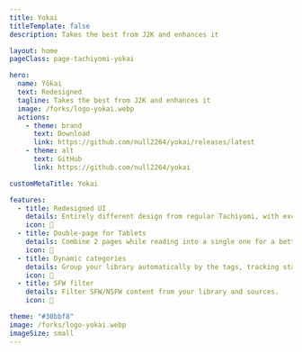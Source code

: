 ```yaml
---
title: Yokai
titleTemplate: false
description: Takes the best from J2K and enhances it

layout: home
pageClass: page-tachiyomi-yokai

hero:
  name: Yōkai
  text: Redesigned
  tagline: Takes the best from J2K and enhances it
  image: /forks/logo-yokai.webp
  actions:
    - theme: brand
      text: Download
      link: https://github.com/null2264/yokai/releases/latest
    - theme: alt
      text: GitHub
      link: https://github.com/null2264/yokai

customMetaTitle: Yokai

features:
  - title: Redesigned UI
    details: Entirely different design from regular Tachiyomi, with exciting new features.
    icon: 👑
  - title: Double-page for Tablets
    details: Combine 2 pages while reading into a single one for a better tablet experience.
    icon: 📖
  - title: Dynamic categories
    details: Group your library automatically by the tags, tracking status, source, and more.
    icon: 🔖
  - title: SFW filter
    details: Filter SFW/NSFW content from your library and sources.
    icon: 🔞

theme: "#30bbf8"
image: /forks/logo-yokai.webp
imageSize: small
---
```


<br><VPTeamMembers size="small" :members="members" />

<script setup>
import "@theme/styles/forks/tachiyomi-yokai.styl"
import { VPTeamMembers } from "vitepress/theme"

const members = [
  {
    avatar: "https://www.github.com/null2264.png",
    name: "null2264",
    title: "Creator",
    links: [
      { icon: "github", link: "https://github.com/null2264" }
    ]
  },
  {
    avatar: "https://www.github.com/Jays2Kings.png",
    name: "Jays2Kings",
    title: "Original J2K Fork",
    links: [
      { icon: "github", link: "https://github.com/Jays2Kings" }
    ]
  }
]
</script>
